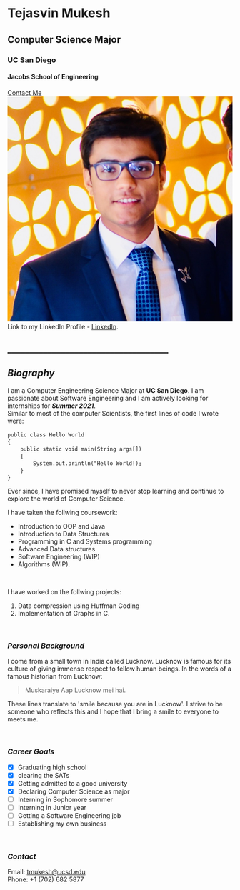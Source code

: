 # Tejasvin Mukesh
## Computer Science Major
### UC San Diego
#### Jacobs School of Engineering

[Contact Me](#Contact)  
![Profile picture](Tejasvin.jpeg)  
Link to my LinkedIn Profile - [LinkedIn](https://www.linkedin.com/in/tejasvin28/).

## ____________________________________

## *Biography*

I am a Computer ~~Engineering~~ Science Major at **UC San Diego**. I am passionate about Software Engineering and I am actively looking for internships for ***Summer 2021***.  
Similar to most of the computer Scientists, the first lines of code I wrote were:
```
public class Hello World
{
    public static void main(String args[])
    {
        System.out.println("Hello World!);
    }
}
```
Ever since, I have promised myself to never stop learning and continue to explore the world of Computer Science.  

I have taken the follwing coursework:  
- Introduction to OOP and Java
- Introduction to Data Structures
- Programming in C and Systems programming
- Advanced Data structures
- Software Engineering (WIP)
- Algorithms (WIP).

<p>&nbsp;</p> 

I have worked on the follwing projects:
1. Data compression using Huffman Coding
2. Implementation of Graphs in C.
<p>&nbsp;</p> 

### *Personal Background*
I come from a small town in India called Lucknow. Lucknow is famous for its culture of giving immense respect to fellow human beings. In the words of a famous historian from Lucknow:      
> Muskaraiye Aap Lucknow mei hai.

These lines translate to 'smile because you are in Lucknow'. I strive to be someone who reflects this and I hope that I bring a smile to everyone to meets me.
<p>&nbsp;</p> 

### *Career Goals*
- [x] Graduating high school
- [x] clearing the SATs
- [x] Getting admitted to a good university
- [x] Declaring Computer Science as major
- [ ] Interning in Sophomore summer
- [ ] Interning in Junior year
- [ ] Getting a Software Engineering job
- [ ] Establishing my own business
<p>&nbsp;</p> 


### *Contact*
Email: tmukesh@ucsd.edu  
Phone: +1 (702) 682 5877




